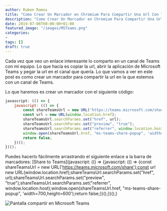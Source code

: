 ```yaml
---
author: Ruben Ramos
title: "Como Crear Un Marcador en Chromium Para Compartir Una Url Con Teams"
description: "Como Crear Un Marcador en Chromium Para Compartir Una Url Con Teams"
date: 2019-07-06T00:00:00+01:00
featured_image: "/images/MSTeams.png"
categories:
- 
tags: []
draft: true
---
```


Cada vez que veo un enlace interesante lo comparto en un canal de Teams con mi equipo. Lo que hacía es copiar la url, abrir la aplicación de Microsoft Teams y pegar la url en el canal que quería. Lo que vamos a ver en este post es como crear un marcador para compartir la url en la que estemos con un canal de Teams.

Lo que haremos es crear un marcador con el siguiente código:

```Javascript
javascript: (() => {
    javascript: (() => {
        const shareTeamsUrl = new URL('https://teams.microsoft.com/share');
        const url = new URL(window.location.href);
        shareTeamsUrl.searchParams.set("href", url);
        shareTeamsUrl.searchParams.set("preview", "true");
        shareTeamsUrl.searchParams.set("referrer", window.location.host);
        window.open(shareTeamsUrl.href, "ms-teams-share-popup", 'width=700,height=600');
        return false;
    })();
})();
```

Puedes hacerlo fácilmente arrastrando el siguiente enlace a la barra de marcadores: [Share to Teams](javascript: (() => {javascript: (() => {const shareTeamsUrl = new URL('https://teams.microsoft.com/share');const url new URL(window.location.href);shareTeamsUrl.searchParams.set("href", url);shareTeamsUrl.searchParams.set("preview", "true");shareTeamsUrl.searchParams.set("referrer", window.location.host);window.open(shareTeamsUrl.href, "ms-teams-share-popup", 'width=700,height=600');return false;})();})();)

![Pantalla compartir en Microsoft Teams](/images/como-crear-un-marcador-en-chromium-para-compartir-una-url-con-teams-01.gif)